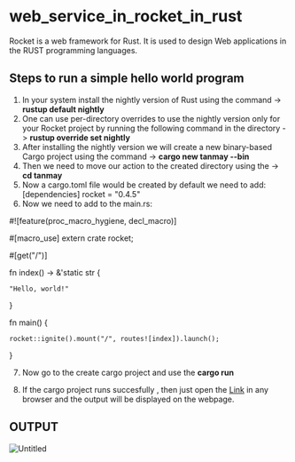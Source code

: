 # web_service_in_rocket_in_rust
Rocket is a web framework for Rust. It is used to design Web applications in the RUST programming languages.
## Steps to run a simple hello world program
1. In your system install the nightly version of Rust using the command -> **rustup default nightly**
2. One can use per-directory overrides to use the nightly version only for your Rocket project by running the following command in the directory -> **rustup override set nightly**
3. After installing the nightly version we will create a new binary-based Cargo project using the command -> **cargo new tanmay --bin**
4. Then we need to move our action to the created directory using the -> **cd tanmay**
5. Now a cargo.toml file would be created by default we need to add:
[dependencies]
rocket = "0.4.5"
6.  Now we need to add to the main.rs:

#![feature(proc_macro_hygiene, decl_macro)]

#[macro_use] extern crate rocket;

#[get("/")]

fn index() -> &'static str {

    "Hello, world!"
    
}

fn main() {

    rocket::ignite().mount("/", routes![index]).launch();
    
}


7. Now go to the create cargo project and use the **cargo run**

8. If the cargo project runs succesfully , then just open the [Link](https://localhost:8000) in any browser and the output will be displayed on the webpage.
## OUTPUT
![Untitled](https://user-images.githubusercontent.com/53641559/87393811-59dedf00-c5cc-11ea-80ef-a9a37e912b21.png)
